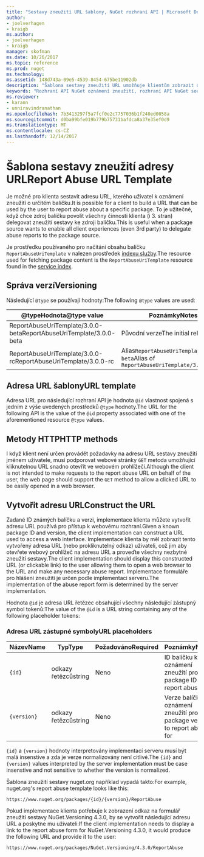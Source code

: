 ```yaml
---
title: "Sestavy zneužití URL šablony, NuGet rozhraní API | Microsoft Docs"
author:
- joelverhagen
- kraigb
ms.author:
- joelverhagen
- kraigb
manager: skofman
ms.date: 10/26/2017
ms.topic: reference
ms.prod: nuget
ms.technology: 
ms.assetid: 148d743a-09e5-4539-8454-675be11902db
description: "Šablona sestavy zneužití URL umožňuje klientům zobrazit odkaz v jejich uživatelského rozhraní."
keywords: "Rozhraní API NuGet oznámení zneužití, rozhraní API NuGet souboru předpisy, šablona adresy URL sestavy NuGet.org"
ms.reviewer:
- karann
- unniravindranathan
ms.openlocfilehash: 7b3413297f5a7fcf0e2c7757036b1f240ed0058a
ms.sourcegitcommit: d0ba99bfe019b779b75731bafdca8a37e35ef0d9
ms.translationtype: MT
ms.contentlocale: cs-CZ
ms.lasthandoff: 12/14/2017
---
```

# <a name="report-abuse-url-template"></a><span data-ttu-id="0c218-104">Šablona sestavy zneužití adresy URL</span><span class="sxs-lookup"><span data-stu-id="0c218-104">Report Abuse URL Template</span></span>

<span data-ttu-id="0c218-105">Je možné pro klienta sestavit adresu URL, kterého uživatel k oznámení zneužití o určitém balíčku.</span><span class="sxs-lookup"><span data-stu-id="0c218-105">It is possible for a client to build a URL that can be used by the user to report abuse about a specific package.</span></span> <span data-ttu-id="0c218-106">To je užitečné, když chce zdroj balíčku povolit všechny činnosti klienta (i 3. stran) delegovat zneužití sestavy ke zdroji balíčku.</span><span class="sxs-lookup"><span data-stu-id="0c218-106">This is useful when a package source wants to enable all client experiences (even 3rd party) to delegate abuse reports to the package source.</span></span>

<span data-ttu-id="0c218-107">Je prostředku používaného pro načítání obsahu balíčku `ReportAbuseUriTemplate` v nalezen prostředek [indexu služby](service-index.md).</span><span class="sxs-lookup"><span data-stu-id="0c218-107">The resource used for fetching package content is the `ReportAbuseUriTemplate` resource found in the [service index](service-index.md).</span></span>

## <a name="versioning"></a><span data-ttu-id="0c218-108">Správa verzí</span><span class="sxs-lookup"><span data-stu-id="0c218-108">Versioning</span></span>

<span data-ttu-id="0c218-109">Následující `@type` se používají hodnoty:</span><span class="sxs-lookup"><span data-stu-id="0c218-109">The following `@type` values are used:</span></span>

<span data-ttu-id="0c218-110">@typeHodnota</span><span class="sxs-lookup"><span data-stu-id="0c218-110">@type value</span></span>                       | <span data-ttu-id="0c218-111">Poznámky</span><span class="sxs-lookup"><span data-stu-id="0c218-111">Notes</span></span>
--------------------------------- | -----
<span data-ttu-id="0c218-112">ReportAbuseUriTemplate/3.0.0-beta</span><span class="sxs-lookup"><span data-stu-id="0c218-112">ReportAbuseUriTemplate/3.0.0-beta</span></span> | <span data-ttu-id="0c218-113">Původní verze</span><span class="sxs-lookup"><span data-stu-id="0c218-113">The initial release</span></span>
<span data-ttu-id="0c218-114">ReportAbuseUriTemplate/3.0.0-rc</span><span class="sxs-lookup"><span data-stu-id="0c218-114">ReportAbuseUriTemplate/3.0.0-rc</span></span>   | <span data-ttu-id="0c218-115">Alias`ReportAbuseUriTemplate/3.0.0-beta`</span><span class="sxs-lookup"><span data-stu-id="0c218-115">Alias of `ReportAbuseUriTemplate/3.0.0-beta`</span></span>

## <a name="url-template"></a><span data-ttu-id="0c218-116">Adresa URL šablony</span><span class="sxs-lookup"><span data-stu-id="0c218-116">URL template</span></span>

<span data-ttu-id="0c218-117">Adresa URL pro následující rozhraní API je hodnota `@id` vlastnost spojená s jedním z výše uvedených prostředků `@type` hodnoty.</span><span class="sxs-lookup"><span data-stu-id="0c218-117">The URL for the following API is the value of the `@id` property associated with one of the aforementioned resource `@type` values.</span></span>

## <a name="http-methods"></a><span data-ttu-id="0c218-118">Metody HTTP</span><span class="sxs-lookup"><span data-stu-id="0c218-118">HTTP methods</span></span>

<span data-ttu-id="0c218-119">I když klient není určen provádět požadavky na adresu URL sestavy zneužití jménem uživatele, musí podporovat webové stránky `GET` metoda umožňující kliknutelnou URL snadno otevřít ve webovém prohlížeči.</span><span class="sxs-lookup"><span data-stu-id="0c218-119">Although the client is not intended to make requests to the report abuse URL on behalf of the user, the web page should support the `GET` method to allow a clicked URL to be easily opened in a web browser.</span></span>

## <a name="construct-the-url"></a><span data-ttu-id="0c218-120">Vytvořit adresu URL</span><span class="sxs-lookup"><span data-stu-id="0c218-120">Construct the URL</span></span>

<span data-ttu-id="0c218-121">Zadané ID známých balíčku a verzi, implementace klienta můžete vytvořit adresu URL používá pro přístup k webovému rozhraní.</span><span class="sxs-lookup"><span data-stu-id="0c218-121">Given a known package ID and version, the client implementation can construct a URL used to access a web interface.</span></span> <span data-ttu-id="0c218-122">Implementace klienta by měl zobrazit tento vytvořený adresa URL (nebo prokliknutelný odkaz) uživateli, což jim aby otevřete webový prohlížeč na adresu URL a proveďte všechny nezbytné zneužití sestavy.</span><span class="sxs-lookup"><span data-stu-id="0c218-122">The client implementation should display this constructed URL (or clickable link) to the user allowing them to open a web browser to the URL and make any necessary abuse report.</span></span> <span data-ttu-id="0c218-123">Implementace formuláře pro hlášení zneužití je určen podle implementaci serveru.</span><span class="sxs-lookup"><span data-stu-id="0c218-123">The implementation of the abuse report form is determined by the server implementation.</span></span>

<span data-ttu-id="0c218-124">Hodnota `@id` je adresa URL řetězec obsahující všechny následující zástupný symbol tokenů:</span><span class="sxs-lookup"><span data-stu-id="0c218-124">The value of the `@id` is a URL string containing any of the following placeholder tokens:</span></span>

### <a name="url-placeholders"></a><span data-ttu-id="0c218-125">Adresa URL zástupné symboly</span><span class="sxs-lookup"><span data-stu-id="0c218-125">URL placeholders</span></span>

<span data-ttu-id="0c218-126">Název</span><span class="sxs-lookup"><span data-stu-id="0c218-126">Name</span></span>        | <span data-ttu-id="0c218-127">Typ</span><span class="sxs-lookup"><span data-stu-id="0c218-127">Type</span></span>    | <span data-ttu-id="0c218-128">Požadováno</span><span class="sxs-lookup"><span data-stu-id="0c218-128">Required</span></span> | <span data-ttu-id="0c218-129">Poznámky</span><span class="sxs-lookup"><span data-stu-id="0c218-129">Notes</span></span>
----------- | ------- | -------- | -----
`{id}`      | <span data-ttu-id="0c218-130">odkazy řetězců</span><span class="sxs-lookup"><span data-stu-id="0c218-130">string</span></span>  | <span data-ttu-id="0c218-131">Ne</span><span class="sxs-lookup"><span data-stu-id="0c218-131">no</span></span>       | <span data-ttu-id="0c218-132">ID balíčku k oznámení zneužití pro</span><span class="sxs-lookup"><span data-stu-id="0c218-132">The package ID to report abuse for</span></span>
`{version}` | <span data-ttu-id="0c218-133">odkazy řetězců</span><span class="sxs-lookup"><span data-stu-id="0c218-133">string</span></span>  | <span data-ttu-id="0c218-134">Ne</span><span class="sxs-lookup"><span data-stu-id="0c218-134">no</span></span>       | <span data-ttu-id="0c218-135">Verze balíčku k oznámení zneužití pro</span><span class="sxs-lookup"><span data-stu-id="0c218-135">The package version to report abuse for</span></span>

<span data-ttu-id="0c218-136">`{id}` a `{version}` hodnoty interpretovány implementací serveru musí být malá insenstive a zda je verze normalizovány není citlivé.</span><span class="sxs-lookup"><span data-stu-id="0c218-136">The `{id}` and `{version}` values interpreted by the server implementation must be case insenstive and not sensitive to whether the version is normalized.</span></span>

<span data-ttu-id="0c218-137">Šablona zneužití sestavy nuget.org například vypadá takto:</span><span class="sxs-lookup"><span data-stu-id="0c218-137">For example, nuget.org's report abuse template looks like this:</span></span>

```
https://www.nuget.org/packages/{id}/{version}/ReportAbuse
```

<span data-ttu-id="0c218-138">Pokud implementace klienta potřebuje k zobrazení odkaz na formulář zneužití sestavy NuGet.Versioning 4.3.0, by se vytvořit následující adresu URL a poskytne mu uživateli:</span><span class="sxs-lookup"><span data-stu-id="0c218-138">If the client implementation needs to display a link to the report abuse form for NuGet.Versioning 4.3.0, it would produce the following URL and provide it to the user:</span></span>

```
https://www.nuget.org/packages/NuGet.Versioning/4.3.0/ReportAbuse
```